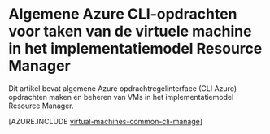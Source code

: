 <properties
    pageTitle="CLI basisopdrachten voor taken in Windows VM | Microsoft Azure"
    description="Elementaire Azure CLI-opdrachten maken en beheren van VMs Windows Azure Resource Manager"
    services="virtual-machines-windows"
    documentationCenter=""
    authors="dlepow"
    manager="timlt"
    editor=""
    tags="azure-resource-manager,azure-service-management"/>

<tags
    ms.service="virtual-machines-windows"
    ms.devlang="na"
    ms.topic="article"
    ms.tgt_pltfrm="vm-windows"
    ms.workload="infrastructure-services"
    ms.date="08/23/2016"
    ms.author="danlep"/>

# <a name="common-azure-cli-commands-for-virtual-machine-tasks-in-the-resource-manager-deployment-model"></a>Algemene Azure CLI-opdrachten voor taken van de virtuele machine in het implementatiemodel Resource Manager 

Dit artikel bevat algemene Azure opdrachtregelinterface (CLI Azure) opdrachten maken en beheren van VMs in het implementatiemodel Resource Manager. 

[AZURE.INCLUDE [virtual-machines-common-cli-manage](../../includes/virtual-machines-common-cli-manage.md)]
